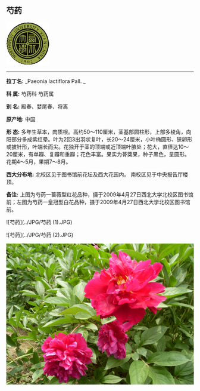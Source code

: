 ## 芍药

![西北大学校园网络植物志](../JPG/nwu.gif)

---

**拉丁名:**  _Paeonia lactiflora Pall. _

**科 属:** 芍药科 芍药属

**别 名:** 殿春、婪尾春、将离

**原产地:** 中国

**形  态:** 多年生草本，肉质根。高约50～110厘米，茎基部圆柱形，上部多棱角，向阳部分多成紫红晕。叶为2回3出羽状复叶，长20～24厘米，小叶椭圆形、狭卵形或披针形，叶端长而尖。花独开于茎的顶端或近顶端叶腋处；花大，直径达10～20厘米，有单瓣、复瓣和重瓣；花色丰富。果实为蓇葖果，种子黑色，呈圆形。花期4～5月，果期7～8月。　　　

**西大分布地:** 北校区见于图书馆前花坛及西大花园内。 南校区见于中央报告厅楼顶。 

**备注:** 上图为芍药一蔷薇型红花品种，摄于2009年4月27日西北大学北校区图书馆前；左图为芍药一皇冠型白花品种，摄于2009年4月27日西北大学北校区图书馆前。

![芍药](../JPG/芍药 (1).JPG) 

![芍药](../JPG/芍药 (2).JPG) 

![芍药](../JPG/芍药.JPG) 

